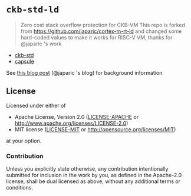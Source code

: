 # `ckb-std-ld`

> Zero cost stack overflow protection for CKB-VM
> This repo is forked from https://github.com/japaric/cortex-m-rt-ld and changed some hard-coded values to make it works for RISC-V VM, thanks for @japaric 's work

* [ckb-std](https://github.com/nervosnetwork/ckb-std)
* [capsule](https://github.com/nervosnetwork/capsule)

See [this blog post](http://blog.japaric.io/stack-overflow-protection) (@japaric 's blog) for background information

## License

Licensed under either of

- Apache License, Version 2.0 ([LICENSE-APACHE](LICENSE-APACHE) or
  http://www.apache.org/licenses/LICENSE-2.0)
- MIT license ([LICENSE-MIT](LICENSE-MIT) or http://opensource.org/licenses/MIT)

at your option.

### Contribution

Unless you explicitly state otherwise, any contribution intentionally submitted for inclusion in the
work by you, as defined in the Apache-2.0 license, shall be dual licensed as above, without any
additional terms or conditions.
